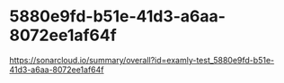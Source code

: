 # 5880e9fd-b51e-41d3-a6aa-8072ee1af64f
https://sonarcloud.io/summary/overall?id=examly-test_5880e9fd-b51e-41d3-a6aa-8072ee1af64f
